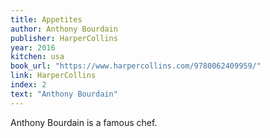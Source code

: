 ```yaml
---
title: Appetites
author: Anthony Bourdain
publisher: HarperCollins
year: 2016
kitchen: usa
book_url: "https://www.harpercollins.com/9780062409959/"
link: HarperCollins
index: 2
text: "Anthony Bourdain"
---
```


Anthony Bourdain is a famous chef.